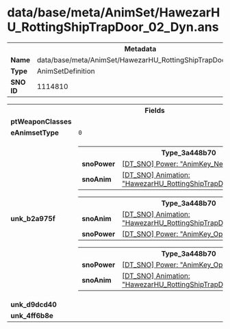 <h1>data/base/meta/AnimSet/HawezarHU_RottingShipTrapDoor_02_Dyn.ans</h1><table><tr><th colspan="100%">Metadata</th></tr><tr><td><b>Name</b></td><td>data/base/meta/AnimSet/HawezarHU_RottingShipTrapDoor_02_Dyn.ans</td></tr><tr><td><b>Type</b></td><td>AnimSetDefinition</td></tr><tr><td><b>SNO ID</b></td><td>1114810</td></tr></table>

<table><tr><th colspan="100%">Fields</th></tr><tr><td><b>ptWeaponClasses</b></td><td></td></tr><tr><td><b>eAnimsetType</b></td><td><code>0</code></td></tr><tr><td><b>unk_b2a975f</b></td><td><table><tr><th colspan="100%">Type_3a448b70</th></tr><tr><td><b>snoPower</b></td><td><a href="..\Power\AnimKey_Neutral.pow">[DT_SNO] Power: "AnimKey_Neutral"</a></td></tr><tr><td><b>snoAnim</b></td><td><a href="..\Anim\HawezarHU_RottingShipTrapDoor_02_Dyn_Idle.ani">[DT_SNO] Animation: "HawezarHU_RottingShipTrapDoor_02_Dyn_Idle"</a></td></tr></table>


<table><tr><th colspan="100%">Type_3a448b70</th></tr><tr><td><b>snoAnim</b></td><td><a href="..\Anim\HawezarHU_RottingShipTrapDoor_02_Dyn_Opening.ani">[DT_SNO] Animation: "HawezarHU_RottingShipTrapDoor_02_Dyn_Opening"</a></td></tr><tr><td><b>snoPower</b></td><td><a href="..\Power\AnimKey_Opening.pow">[DT_SNO] Power: "AnimKey_Opening"</a></td></tr></table>


<table><tr><th colspan="100%">Type_3a448b70</th></tr><tr><td><b>snoPower</b></td><td><a href="..\Power\AnimKey_Open.pow">[DT_SNO] Power: "AnimKey_Open"</a></td></tr><tr><td><b>snoAnim</b></td><td><a href="..\Anim\HawezarHU_RottingShipTrapDoor_02_Dyn_Open.ani">[DT_SNO] Animation: "HawezarHU_RottingShipTrapDoor_02_Dyn_Open"</a></td></tr></table>


</td></tr><tr><td><b>unk_d9dcd40</b></td><td></td></tr><tr><td><b>unk_4ff6b8e</b></td><td></td></tr></table>

